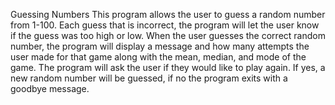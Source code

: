 Guessing Numbers This program allows the user to guess a random number from 1-100. Each guess that is incorrect, the program will let the user know if the guess was too high or low. When the user guesses the correct random number, the program will display a message and how many attempts the user made for that game along with the mean, median, and mode of the game. The program will ask the user if they would like to play again. If yes, a new random number will be guessed, if no the program exits with a goodbye message.
